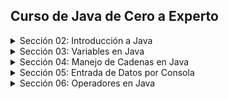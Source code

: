 ## Curso de Java de Cero a Experto

<details>
    <summary>Sección 02: Introducción a Java</summary>

* [V02_PDF - Introducción](seccion02/01-01-00-IntroduccionJava-UJ.pdf)
* [V03_PDF - ¿Qué es el JDK de Java](seccion02/01-02-00-JDKJava-UJ.pdf)
* [V04_PDF - Intalación deL JDK de Java](seccion02/01-03-00-InstalacionJDK-UJ.pdf)
* [V05_PDF - ¿Qué es un IDE](seccion02/01-04-00-IDE-Java-UJ.pdf)
* [V06_PDF - Instalación de IntelliJ IDEAS](seccion02/01-05-00-InstalacionIntelliJ-UJ.pdf)
* [V07_PDF - Hola Mundo con Java](seccion02/01-06-00-HolaMundoJava-UJ.pdf)
* [V08 - __**Ejemplo**__: Hola Mundo](seccion02/V08-Ejemplo_de_Hola_Mundo_con_Java/)
  * <details>
        <summary>V09-Reto practico</summary> 
        Se solicita crear una nueva clase llamada "Presentate.java" en la cual 
        deberás hacer lo siguiente:

        - Agregar el método main (Atajo: psvm + tab).
        - Mostrar en la consola la siguiente información. Se debe usar un método 
        "println" para cada elemento a mostrar.
  
          - Nombre Completo
          - Edad
          - País
    
      * [Mi solución reto practico](seccion02/V09-Reto-Practico)
      * V10 - Solución Presentate con Java
        * [PDF](seccion02/V10-Solucion_presentate_con_Java/01-09-00-Solucion-Presentate-UJ.pdf)
        * [Presentate.java](seccion02/V10-Solucion_presentate_con_Java/01-09-00-Solucion-Presentate-UJ.java)
    </details>
* [V11_PDF - Instalación de Apache NetBeans](seccion02/01-10-00-InstalacionApacheNetbeans-UJ.pdf)
</details>

<details>
  <summary>Sección 03: Variables en Java</summary>

* [V13_PDF - Variables en Java](seccion03/02-01-00-VariablesJava-UJ.pdf)
* V14_PDF - Variables en Java
    * [PDF - Variables](seccion03/02-02-00-EjemploVariables-UJ.pdf) 
    * [Variables.java](seccion03/Variables/src/Variables.java) 
* [V15_PDF - Manejo de Memoria en Java](seccion03/02-03-00-ManejoMemoria-UJ.pdf)
* V16_PDF - Ejemplo detalle de un Libro
    * [PDF - Guia Manejo de Memoria](seccion03/02-04-00-DetalleLibro-UJ.pdf)
    * [DetalleLibro.java]()
      * <details>
            <summary>V17 - Reto practico, Detalle de una persona</summary>
            Se solicita crear una clase llamada DetallePersona.java que realice lo siguiente:
            
            Debe declarar las siguientes variables y deberás asignar los valores que correspondan, 
            además de seleccionar el tipo de dato adecuado para cada variable:
            - Nombre Completo
            - Edad
            - Altura (En metros)
            - País de Origen
            - Indicar si es casado o soltero con sólo caracter, ejemplo: 'C'-Casado, 'S'-Soltero.
          * [Mi solución Reto, Detalle de una persona](seccion03/Variables/src/RetoDetallePersona.java)
          * V18 - Solución reto Detalle de una persona
            * [DetallePersona.java](seccion03/Variables/src/DetallePersona.java) 
            * [PDF - Solución](seccion03/02-06-00-Solucion-DetallePersona-UJ.pdf)
        </details>
* [V19_PDF - Tipos de Datos en Java - parte 1](seccion03/02-07-00-TiposDatosJava-parte1-UJ.pdf)
  * [TiposDatosParte1.java](seccion03/Variables/src/TiposDatosParte1.java)    
  * [V20 - TiposDatosParte2.java](seccion03/Variables/src/TiposDatosParte2.java)    
* [V21_PDF - Reglas de Nombres de Variables en Java](seccion03/02-09-00-ReglasNombresVariables-UJ.pdf)   
* V22 - Ejemplo de Reglas de Nombres de Variables
  * [ReglaNombresVariables.java](seccion03/Variables/src/ReglasNombresVariables.java)
    * <details>
          <summary>Reto, Detalle de una Tienda en Línea</summary>
          En el siguiente reto debe crear varias variables para almacenar el detall de un 
          producto de una tienda en línea.
          El detall a almacener del producto es el siguiente:

          - Nombre del Producto
          - Precio
          - Cantidad disponible
          - Indicar si está disponible para la venta

          Deben asignar valores de prueba a cada variable, escoger el nombre de cada variable 
          aplicando las
          buenas prácticas de Java y mandar a imprimir el valor de cada variable.

          Finalmente deben modificar el valor de cada variable con nuevos datos y mandar a 
          imprimir nuevamente el valor de cada variable y así comprobar que se modificaron 
          correctamente.
        * [Mi solución, Reto detalle de una tienda en línea](seccion03/Variables/src/RetoTiendaEnLinea.java)
        * [V24_RETO - Solución Detalle de un Producto de una Tienda en Línea](seccion03/Variables/src/TiendaLinea.java)
      </details>
* [V25_PDF - Tipo var en Java](seccion03/02-13-00-TipoVarJava-UJ.pdf)
  * [V26 - TipoVar.java](seccion03/Variables/src/TipoVar.java) 
* [V27_PDF - Concatenación de cadenas](seccion03/02-15-00-ConcatenacionCadenasJava-UJ.pdf) 
  * [ConcatenacionCadenas.java](seccion03/Variables/src/ConcatenacionCadenas.java)
* [V28_PDF - Constantes en Java](seccion03/02-16-00-ConstantesJava-UJ.pdf)
  * [Constantes.java](seccion03/Variables/src/Constantes.java)
      * <details>
            <summary>Reto, reserva de Hoteles</summary> 
            Se les deja realizar el siguiente reto:

            Capturar el detall de la reservación de hoteles.
            - Nombre de cliente
            - Días de estancia
            - Tarifa Diaria
            - Indicar si la habitación cuenta con vista al mar.
         
            Deben asginar valores iniciales y mandar a imprimir el valor de
            cada variable.
            Por último, se les pide modificar algunos valores de la reservación y mandar
            a imprir nuevamente cada variable para observar los cambios
          * [Mi solución, reserva de hotels](seccion03/Variables/src/RetoReservaHoteles.java) 
          * [V30 - Solución, ReservaHoteles.java](seccion03/Variables/src/ReservaHoteles.java)
        </details>
</details>

<details>
  <summary>Sección 04: Manejo de Cadenas en Java</summary>

* [V31_PDF - Manejo de Cadenas](seccion04/03-01-00-ManejoCadenas-UJ.pdf)  
* [V32 - Ejemplo de Cadenas](seccion04/Cadenas/src/Cadenas.java)
* [V33_JPG - Manejo de índices de Cadenas](seccion04/jpg/V33_Manejo_de_indices_de_cadenas.jpg)
  * [indiceCadena.java](seccion04/Cadenas/src/IndicesCadena.java)
* [V34_JPG - Inmutabilidad de Cadenas](seccion04/jpg/V34_inmutabilidad_cadenas.jpg)
  * [JPG - Al sobreescribir se crea un nueva referencia en memoria](seccion04/jpg/V34_2_inmutabilidad_cadenas.jpg)
  * [JPG - Los objetos siempre estan referenciados](seccion04/jpg/V34_3_inmutabilidad_cadenas.jpg)
  * [InmutabilidadCadenas.java](seccion04/Cadenas/src/InmutabilidadCadenas.java)
* [V35_JPG - Comparación de Cadenas](seccion04/jpg/V35_1_Comparacion_de_cadeanas.jpg) 
  * Hacer comparación entre objetos para saber si es la misma REFERENCIA o CONTENIDO del objeto
  * [ComparacionCadenas.java](seccion04/Cadenas/src/ComparacionCadenas.java)
* [V36 - Métodos de cadenas](seccion04/Cadenas/src/MetodosDeCadenas.java)
* [V37_PDF - Subcadenas](seccion04/03-07-00-Subcadenas-UJ.pdf)
  * [ManejoSubcadenas.java](seccion04/Cadenas/src/ManejoSubcadenas.java)
* [V38 - Busqueda de Subcadenas](seccion04/Cadenas/src/BusquedaSubcadenas.java)
* [V39 - Reemplazar subcadenas](seccion04/Cadenas/src/ReemplazarSubcadenas.java)
* [V40_PDF - Más de concatenación de cadenas](seccion04/03-10-00-MasConcatenacionCadenas-UJ.pdf)
  * [MasConcatenacionCadenas.java](seccion04/Cadenas/src/MasConcatenacionCadenas.java)
    * Método "Concat"
    * Método "StringBuilder"
    * Método "StringBuffer"
    * Método "Join"
* [V41 - Caracteres Especiales](seccion04/Cadenas/src/CaracteresEspeciales.java)
* V42 - Reto Generador de Email
  * [JPG - Normalizar los datos](seccion04/jpg/V42_1_Generador_de_Email.jpg)
  * [JPG - Resultado](seccion04/jpg/V42_2_Resultado.jpg)
  * [JPG - Resultado en consola](seccion04/jpg/V42_3_Resultado_por_consola.jpg)
    * [RetoGeneradorEmail.java](seccion04/Cadenas/src/RetoGeneradorEmail.java)
    * [V43 - GeneradorEmail.java (solución)](seccion04/Cadenas/src/GeneradorEmails.java)
</details>

<details>
  <summary>Sección 05: Entrada de Datos por Consola</summary>

* [V44_PDF - Clase Scanner y Entrada de datos](seccion05/04-01-00-ClaseScannerEntradaDatos-UJ.pdf)
  * [JPG - Leer datos por consola](seccion05/jpg/V44_Leer_datos_por_consola.jpg)
  * [ManejoConsola.java](seccion05/ManejoConsola/src/ManejoConsola.java)
* [V45 - Leer tipo de Datos](seccion05/ManejoConsola/src/LeerTiposDatos.java)
  ```java
    /* nextLine(), nextDouble(), etc. Al finalizar tenesmo que consumir el 
      caracter de salto de linea
    */
    var edad = consola.nextInt();
    var altura = consola.nextDouble();
    consola.nextLine(); // Para consumir el caracter de salto de linea
    var nombre = consola.nextLine(); // 
  ```
* [V46_PDF - Conversión de tipos de Datos por Consola](seccion05/04-03-00-ConversionTiposDatosConsola-UJ.pdf)
  * [ConversionTipos.java](seccion05/ManejoConsola/src/ConversionTiposDeDatos.java)
* [V47 - Ejemplo Sistema de Empleados](seccion05/jpg/V47_Sistema_de_Empleados.jpg)
  * [SistemaEmpleados.java](seccion05/ManejoConsola/src/SistemaEmpleados.java)
  ```java
    // Formato de 3 decimales
    System.out.printf("\tSalarios: $ %.3f%n", salarioEmpleado);
  ``` 
* [V48_JPG - Reto, proyecto Recetas de Cocina](seccion05/jpg/V48_Reto_reseta_de_cocina.jpg)
  * [JPG - resultado](seccion05/jpg/V48_Reto_Salida_reseta_de_cocina.jpg)
  * [Mi resolución Recetas de Cocina](seccion05/ManejoConsola/src/RetoRecetasCocina.java)
  * [V49 - Solución - RecetasCocina.java](seccion05/ManejoConsola/src/RecetasCocina.java)
  * [V50_PDF - Números Aleatorios - Clase Random](seccion05/04-07-00-NumerosAleatorios-UJ.pdf)
    * [JPG - Números Aleatorios](seccion05/jpg/V50_Numeros_Aleatorios.jpg)
    * [NumerosAleatorios.java](seccion05/ManejoConsola/src/NumerosAleatorios.java)
    ```java
    import java.util.Random;
    // main....
    var random = new Random();
    ``` 
  * [V51_PDF - Formato de cadenas](seccion05/04-08-00-FormatoCadenas-UJ.pdf)
    * [FormateoCadenas.java](seccion05/ManejoConsola/src/FormateoCadenas.java)
    * [V52_2 - FormateoCadenasParte2.java](seccion05/ManejoConsola/src/FormateoCadenasParte2.java)
  * [V53_JPG - Reto, Generar un ID Único](seccion05/jpg/V53_Reto_Generar_ID_Unico.jpg)
    * [JPG - Salida por consola](seccion05/jpg/V53_SalidaConsola_Reto_Generar_ID_Unico.jpg)
    *  [Mi resulución Reto, Generar un ID Único](seccion05/ManejoConsola/src/RetoGenerarIdUnico.java)
    *  [V54 - Solución, GenerarIdUnico.java](seccion05/ManejoConsola/src/GenerarIdUnico.java)
</details>

<details>
  <summary>Sección 06: Operadores en Java</summary>

* [V55_PDF - Operadores](seccion06/05-01-00-Operadores-UJ.pdf)
* [V56 - Operadores Aritméticos](seccion06/Operadores/src/OperadoresAritmeticos.java)
* [V57 - Operadores Unarios](seccion06/Operadores/src/OperadoresUnarios.java)
* [V58 - Operadores de Asignación Simple y Compuestos](seccion06/Operadores/src/OperadoresAsignacion.java)
* [V59 - Operadores de Comparación o Relacionales](seccion06/Operadores/src/OperadoresComparacion.java)
* [V60 - Operadores Lógico AND](seccion06/Operadores/src/OperadorAnd.java)
* [V61 - Operador Lógico OR](seccion06/Operadores/src/OperadorOr.java)
* [V62 - Operador Lógico NOT](seccion06/Operadores/src/OperadorNot.java)
* [V63_JPG - Ejemplo, Valor dentro de un Rango](seccion06/jpg/V63_Ejemplo_Valor_fuera_de_rango.jpg)
  * [V63 - ValorDentroRango.java](seccion06/Operadores/src/ValorDentroRango.java)
* [V64_JPG - Ejemplo, Tienda de descuento VIP](seccion06/jpg/V65_Ejemplo_tienda_descuento_vip.jpg)
  * [Mi resolución](seccion06/Operadores/src/RetoTiendaDescuentoVip.java)
  * [Solución, SistemaDescuentoVIP.java](seccion06/Operadores/src/SistemaDescuentosVIP.java)
* [V65_JPG - EJemplo Préstamo de libros](seccion06/jpg/V67_Ejemplo_Prestamo_libros.jpg)
  * [Mi resolución](seccion06/Operadores/src/RetoPrestamoLibros.java)
  * [Solución, SistemaPrestamoLibros.java](seccion06/Operadores/src/SistemaPrestamoLibros.java)
* [V66 - Ejemplo, Valor Fuera de Rango con NOT](seccion06/Operadores/src/RangoVariable.java)
* [V67_JPG - Ejemplo, Ticket de Venta](seccion06/jpg/V67_Generar_Ticket_de_Venta.jpg)
  * [Solución RetoTicketVenta.java](seccion06/Operadores/src/RetoTicketVenta.java)
* [V68 - Ejemplo, Ticket de venta con descuento](seccion06/Operadores/src/TicketVentaDescuento.java)
</details>